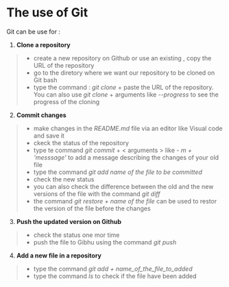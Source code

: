 # The use of Git

Git can be use for :

1.  **Clone a repository**

> - create a new repository on Github or use an existing , copy the URL of the repository
> - go to the diretory where we want our repository to be cloned on Git bash
> - type the command : *git clone* + paste the URL of the repository. You can also use *git clone* + arguments like *--progress* to see the progress of the cloning


2. **Commit changes**

> - make changes in the *README.md* file via an editor like Visual code and save it
> - ckeck the status of the repository
> - type te command *git commit* + < arguments > like *- m + 'messsage'* to add a message describing the changes of your old file
> - type the command *git add name of the file to be committed* 
> - check the new status
> - you can also check the difference between the old and the new versions of the file with the command *git diff*
> - the command *git restore + name of the file* can be used to restor the version of the file before the changes


3. **Push the updated version on Github**

> - check the status one mor time 
> - push the file to Gibhu using the command *git push*


4. **Add a new file in a repository**

> - type the command *git add + name_of_the_file_to_added* 
> - type the command *ls* to check if the file have been added
